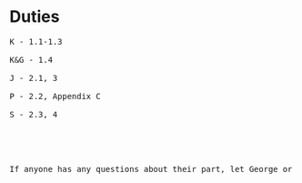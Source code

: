 # Duties #
<pre>
K - 1.1-1.3<br>
K&G - 1.4<br>
J - 2.1, 3<br>
P - 2.2, Appendix C<br>
S - 2.3, 4<br>
<br>
<br>
If anyone has any questions about their part, let George or Josh know.<br>
</pre>